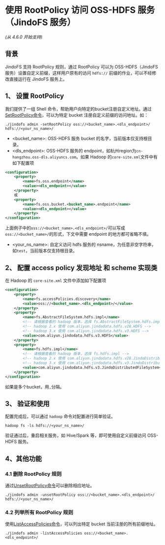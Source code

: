 # 使用 RootPolicy 访问 OSS-HDFS 服务（JindoFS 服务）
*(从 4.6.0 开始支持)*


## 背景

JindoFS 支持 RootPolicy 规则，通过 RootPolicy 可以为 OSS-HDFS（JindoFS 服务）设置自定义前缀，这样用户原有的访问 `hdfs://` 前缀的作业，可以不经修改直接运行在 JindoFS 服务上。

## 1、 设置 RootPolicy
我们提供了一组 Shell 命令，帮助用户向特定的bucket注册自定义地址。通过[SetRootPolicy命令](../jindofs/jindofs_client_tools.md)，可以为特定 bucket 注册自定义前缀的访问地址。如：

```shell
./jindofs admin -setRootPolicy oss://<bucket_name>.<dls_endpoint>/ hdfs://<your_ns_name>/
```

* <bucket_name>: OSS-HDFS 服务 bucket 的名字，当前版本仅支持根目录。
* <dls_endpoint>: OSS-HDFS 服务的 endpoint，如杭州region为`cn-hangzhou.oss-dls.aliyuncs.com`。如果 Hadoop 的`core-site.xml`文件中有如下配置项
```xml
<configuration>
    <property>
        <name>fs.oss.endpoint</name>
        <value><dls_endpoint></value>
    </property>
    或
    <property>
        <name>fs.oss.bucket.<bucket_name>.endpoint</name>
        <value><dls_endpoint></value>
    </property>
</configuration>
```
上面例子中的`oss://<bucket_name>.<dls_endpoint>/`可以写成`oss://<bucket_name>/`的形式，下文中需要 endpoint 的地方都可省略不填。
* <your_ns_name>: 自定义访问 hdfs 服务的 nsname，为任意非空字符串，如`test`，当前版本仅支持根目录。

## 2、 配置 access policy 发现地址 和 scheme 实现类
在 Hadoop 的 `core-site.xml` 文件中添加如下配置项
```xml
<configuration>
    <property>
        <name>fs.accessPolicies.discovery</name>
        <value>oss://<bucket_name>.<dls_endpoint>/</value>
    </property>
    <property>
        <name>fs.AbstractFileSystem.hdfs.impl</name>
        <!-- 请根据查看的 hadoop 版本，选择 fs.AbstractFileSystem.hdfs.impl -->
        <!-- hadoop 2.x 使用 com.aliyun.jindodata.hdfs.v28.HDFS -->
        <!-- hadoop 3.x 使用 com.aliyun.jindodata.hdfs.v3.HDFS -->
        <value>com.aliyun.jindodata.hdfs.v3.HDFS</value>
    </property>
    <property>
        <name>fs.hdfs.impl</name>
        <!-- 请根据查看的 hadoop 版本，选择 fs.hdfs.impl -->
        <!-- hadoop 2.x 使用 com.aliyun.jindodata.hdfs.v28.JindoDistributedFileSystem -->
        <!-- hadoop 3.x 使用 com.aliyun.jindodata.hdfs.v3.JindoDistributedFileSystem -->
        <value>com.aliyun.jindodata.hdfs.v3.JindoDistributedFileSystem</value>
    </property>
</configuration>
```
如果是多个bucket，用`,`分隔。


## 3、 验证和使用

配置完成后，可以通过 `hadoop` 命令对配置进行简单验证。

```shell
hadoop fs -ls hdfs://<your_ns_name>/
```

验证通过后，重启相关服务，如 Hive/Spark 等，即可使用自定义前缀访问 OSS-HDFS 服务。

## 4、其他功能
### 4.1 删除 RootPolicy 规则
通过[UnsetRootPolicy命令](../jindofs/jindofs_client_tools.md)可以删除相应地址。
```shell
./jindofs admin -unsetRootPolicy oss://<bucket_name>.<dls_endpoint>/ hdfs://<your_ns_name>/
```

### 4.2 列举所有 RootPolicy 规则
使用[ListAccessPolicies命令](../jindofs/jindofs_client_tools.md)，可以列出特定 bucket 当前注册的所有前缀地址。
```shell
./jindofs admin -listAccessPolicies oss://<bucket_name>.<dls_endpoint>/
```
